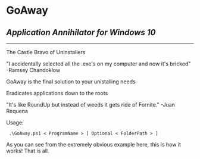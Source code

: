 # GoAway
## *Application Annihilator for Windows 10*
---
<p>The Castle Bravo of Uninstallers</p>
"I accidentally selected all the .exe's on my computer and now it's bricked" -Ramsey Chandoklow</p>
<p>GoAway is the final solution to your unistalling needs</p>
<p> Eradicates applications down to the roots</p>
<p> "It's like RoundUp but instead of weeds it gets ride of Fornite." -Juan Requena </p>
<p> Usage: <pre><code> .\GoAway.ps1 < ProgramName > [ Optional < FolderPath > ] </pre></code>
As you can see from the extremely obvious example here, this is how it works! That is all.
